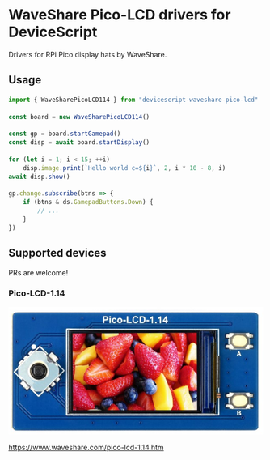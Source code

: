# WaveShare Pico-LCD drivers for DeviceScript

Drivers for RPi Pico display hats by WaveShare.

## Usage

```ts
import { WaveSharePicoLCD114 } from "devicescript-waveshare-pico-lcd"

const board = new WaveSharePicoLCD114()

const gp = board.startGamepad()
const disp = await board.startDisplay()

for (let i = 1; i < 15; ++i)
    disp.image.print(`Hello world c=${i}`, 2, i * 10 - 8, i)
await disp.show()

gp.change.subscribe(btns => {
    if (btns & ds.GamepadButtons.Down) {
        // ...
    }
})
```

## Supported devices

PRs are welcome!

### Pico-LCD-1.14

![Pico-LCD-1.14](assets/pico-lcd-114.png)

https://www.waveshare.com/pico-lcd-1.14.htm


